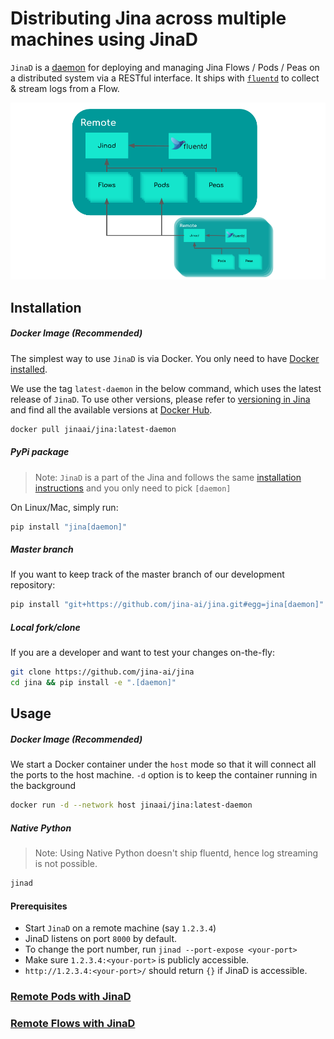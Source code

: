 # Distributing Jina across multiple machines using JinaD

`JinaD` is a [daemon](https://en.wikipedia.org/wiki/Daemon_(computing)) for deploying and managing Jina Flows / Pods / Peas on a distributed system via a RESTful interface. It ships with [`fluentd`](https://github.com/fluent/fluentd) to collect & stream logs from a Flow.

![JinaD design](jinad_design.png)

## Installation

##### Docker Image (Recommended)

The simplest way to use `JinaD` is via Docker. You only need to have [Docker installed](https://docs.docker.com/install/).

We use the tag `latest-daemon` in the below command, which uses the latest release of `JinaD`. To use other versions, please refer to [versioning in Jina](https://github.com/jina-ai/jina/blob/master/RELEASE.md) and find all the available versions at [Docker Hub](https://hub.docker.com/repository/docker/jinaai/jina/tags?page=1&ordering=last_updated&name=daemon).

```bash
docker pull jinaai/jina:latest-daemon
```

##### PyPi package

> Note: `JinaD` is a part of the Jina and follows the same [installation instructions](https://docs.jina.ai/chapters/install/os/via-pip.html) and you only need to pick `[daemon]`

On Linux/Mac, simply run:

```bash
pip install "jina[daemon]"
```

##### Master branch

If you want to keep track of the master branch of our development repository:

```bash
pip install "git+https://github.com/jina-ai/jina.git#egg=jina[daemon]"
```

##### Local fork/clone

If you are a developer and want to test your changes on-the-fly:

```bash
git clone https://github.com/jina-ai/jina
cd jina && pip install -e ".[daemon]"
```

## Usage

##### Docker Image (Recommended)

We start a Docker container under the `host` mode so that it will connect all the ports to the host machine. `-d` option is to keep the container running in the background

```bash
docker run -d --network host jinaai/jina:latest-daemon
```

##### Native Python

> Note: Using Native Python doesn't ship fluentd, hence log streaming is not possible.

```bash
jinad
```

#### Prerequisites

- Start `JinaD` on a remote machine (say `1.2.3.4`)
- JinaD listens on port `8000` by default.
- To change the port number, run `jinad --port-expose <your-port>`
- Make sure `1.2.3.4:<your-port>` is publicly accessible.
- `http://1.2.3.4:<your-port>/` should return `{}` if JinaD is accessible.


### [Remote Pods with JinaD](remote-pods.md)

### [Remote Flows with JinaD](remote-flows.md)
